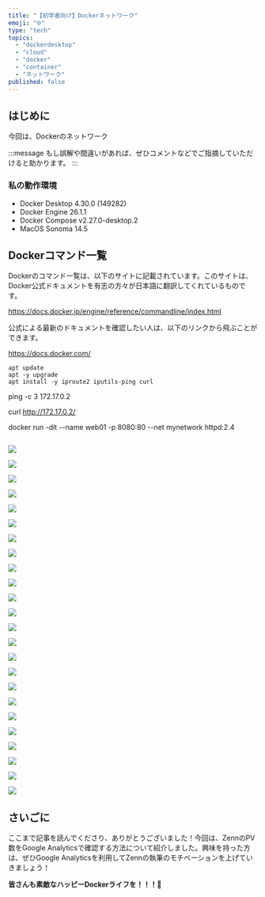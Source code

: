 ```yaml
---
title: "【初学者向け】Dockerネットワーク"
emoji: "🌐"
type: "tech"
topics:
  - "dockerdesktop"
  - "cloud"
  - "docker"
  - "container"
  - "ネットワーク"
published: false
---
```


## はじめに

今回は、Dockerのネットワーク

:::message
もし誤解や間違いがあれば、ぜひコメントなどでご指摘していただけると助かります。
:::

### 私の動作環境

- Docker Desktop 4.30.0 (149282)
- Docker Engine 26.1.1
- Docker Compose v2.27.0-desktop.2
- MacOS Sonoma 14.5

## Dockerコマンド一覧

Dockerのコマンド一覧は、以下のサイトに記載されています。このサイトは、Docker公式ドキュメントを有志の方々が日本語に翻訳してくれているものです。

https://docs.docker.jp/engine/reference/commandline/index.html

公式による最新のドキュメントを確認したい人は、以下のリンクから飛ぶことができます。

https://docs.docker.com/


```
apt update
apt -y upgrade
apt install -y iproute2 iputils-ping curl
```

ping -c 3 172.17.0.2

curl http://172.17.0.2/

docker run -dit --name web01 -p 8080:80 --net mynetwork httpd:2.4

```

```








![](/images/sankaku20/1.png)

![](/images/sankaku20/2.png)

![](/images/sankaku20/3.png)

![](/images/sankaku20/4.png)

![](/images/sankaku20/5.png)

![](/images/sankaku20/6.png)

![](/images/sankaku20/7.png)

![](/images/sankaku20/8.png)

![](/images/sankaku20/9.png)

![](/images/sankaku20/10.png)

![](/images/sankaku20/11.png)

![](/images/sankaku20/12.png)

![](/images/sankaku20/13.png)

![](/images/sankaku20/14.png)

![](/images/sankaku20/15.png)

![](/images/sankaku20/16.png)

![](/images/sankaku20/17.png)

![](/images/sankaku20/18.png)

![](/images/sankaku20/19.png)

![](/images/sankaku20/20.png)

![](/images/sankaku20/21.png)

![](/images/sankaku20/22.png)

![](/images/sankaku20/23.png)

![](/images/sankaku20/24.png)









## さいごに

ここまで記事を読んでくださり、ありがとうございました！今回は、ZennのPV数をGoogle Analyticsで確認する方法について紹介しました。興味を持った方は、ぜひGoogle Analyticsを利用してZennの執筆のモチベーションを上げていきましょう！

**皆さんも素敵なハッピーDockerライフを！！！🌸**

